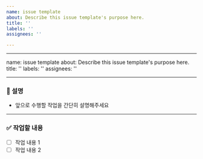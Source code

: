 ```yaml
---
name: issue template
about: Describe this issue template's purpose here.
title: ''
labels: ''
assignees: ''

---
```


---
name: issue template
about: Describe this issue template's purpose here.
title: ''
labels: ''
assignees: ''

---

### 🙌 설명

- 앞으로 수행할 작업을 간단히 설명해주세요

---

### ✅ 작업할 내용

- [ ] 작업 내용 1
- [ ] 작업 내용 2
